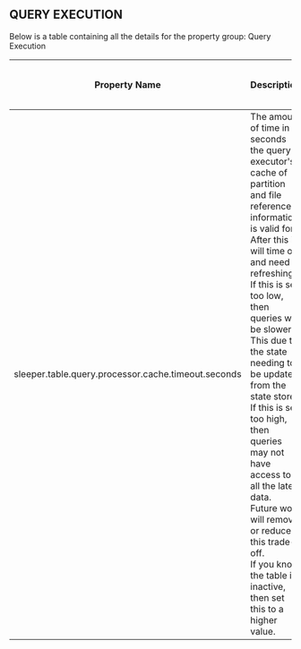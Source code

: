## QUERY EXECUTION

Below is a table containing all the details for the property group: Query Execution

| Property Name                                       | Description                                                                                                                                                                                                                                                                                                                                                                                                                                                                                                    | Default Value | Run CdkDeploy When Changed |
|-----------------------------------------------------|----------------------------------------------------------------------------------------------------------------------------------------------------------------------------------------------------------------------------------------------------------------------------------------------------------------------------------------------------------------------------------------------------------------------------------------------------------------------------------------------------------------|---------------|----------------------------|
| sleeper.table.query.processor.cache.timeout.seconds | The amount of time in seconds the query executor's cache of partition and file reference information is valid for. After this it will time out and need refreshing.<br>If this is set too low, then queries will be slower. This due to the state needing to be updated from the state store.<br>If this is set too high, then queries may not have access to all the latest data.<br>Future work will remove or reduce this trade-off.<br>If you know the table is inactive, then set this to a higher value. | 60            | false                      |

